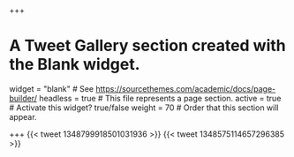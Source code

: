 +++
# A Tweet Gallery section created with the Blank widget.
widget = "blank"  # See https://sourcethemes.com/academic/docs/page-builder/
headless = true  # This file represents a page section.
active = true  # Activate this widget? true/false
weight = 70  # Order that this section will appear.

+++
{{< tweet 1348799918501031936 >}}
{{< tweet 1348575114657296385 >}}